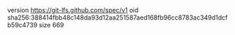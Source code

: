 version https://git-lfs.github.com/spec/v1
oid sha256:388414fbb48c148da93d12aa251587aed168fb96cc8783ac349d1dcfb59c4739
size 669
